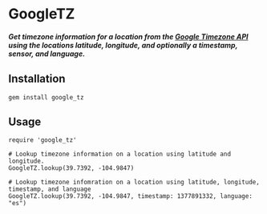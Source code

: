 # GoogleTZ
##### Get timezone information for a location from the [Google Timezone API](https://developers.google.com/maps/documentation/timezone/) using the locations latitude, longitude, and optionally a timestamp, sensor, and language.

## Installation
	
	gem install google_tz

## Usage
	
	require 'google_tz'

	# Lookup timezone information on a location using latitude and longitude.
	GoogleTZ.lookup(39.7392, -104.9847)

	# Lookup timezone infomration on a location using latitude, longitude, timestamp, and language
	GoogleTZ.lookup(39.7392, -104.9847, timestamp: 1377891332, language: "es")
